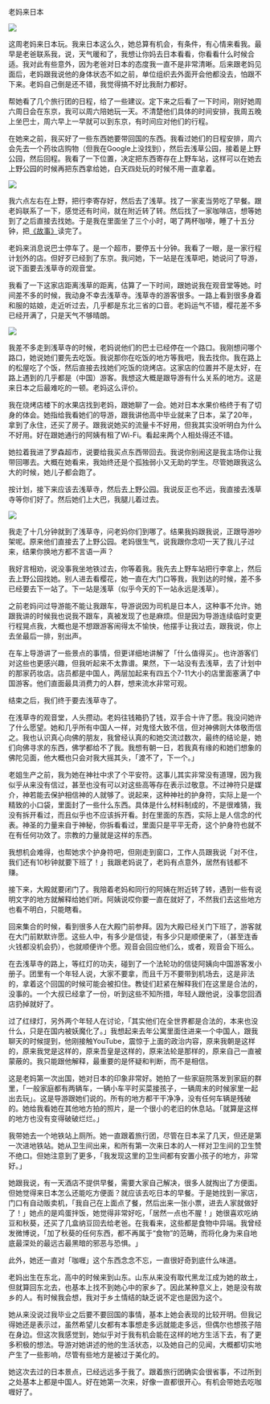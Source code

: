 老妈来日本

![](https://ws3.sinaimg.cn/large/006tNc79gy1g1t6dwq5w6j30u01917wh.jpg)

这周老妈来日本玩。我来日本这么久，她总算有机会，有条件，有心情来看我。最早是老爸联系我，说，天气暖和了，我想让你妈去日本看看，你看看什么时候合适。我对此有些意外，因为老爸对日本的态度我一直不是非常清晰。后来跟老妈见面后，老妈跟我说他的身体状态不如之前，单位组织去外面开会他都没去，怕跟不下来。老妈自己倒是还不错，我觉得搞不好比我耐力都好。

帮她看了几个旅行团的日程，给了一些建议。定下来之后看了一下时间，刚好她周六周日会在东京，我可以周六陪她玩一天。不清楚他们具体的时间安排，我周五晚上坐巴士，周六早上一早就可以到东京，有时间应对他们的行程。

在她来之前，我买好了一些东西她要带回国的东西。我看过她们的日程安排，周六会先去一个药妆店购物（但我在Google上没找到），然后去浅草公园，接着是上野公园，然后回程。我看了一下位置，决定把东西寄存在上野车站，这样可以在她去上野公园的时候再把东西拿给她，白天四处玩的时候不用一直拿着。

![](https://ws2.sinaimg.cn/large/006tNc79gy1g1t6e9h3bzj30u00u04qp.jpg)

我六点左右在上野，把行李寄存好，然后去了浅草。找了一家麦当劳吃了早餐。跟老妈联系了一下，感觉还有时间，就在附近转了转。然后找了一家咖啡店，想等她到了之后直接去找她。于是我在里面坐了三个小时，喝了两杯咖啡，睡了十五分钟，把[《故事》](https://book.douban.com/subject/25976544/)读完了。

老妈来消息说巴士停车了。是一个超市，要停五十分钟。我看了一眼，是一家行程计划外的店。但好歹已经到了东京。我问她，下一站是在浅草吧，她说问了导游，说下面要去浅草寺的观音堂。

我看了一下这家店距离浅草的距离，估算了一下时间，跟她说我在观音堂等她。时间差不多的时候，我动身不幸去浅草寺。浅草寺的游客很多。一路上看到很多身着和服的姑娘，走近听过去，几乎都是东北三省的口音。老妈运气不错，樱花差不多已经开满了，只是天气不够晴朗。

![](https://ws2.sinaimg.cn/large/006tNc79gy1g1t6e648pbj30u011tb29.jpg)

我差不多走到浅草寺的时候，老妈说他们的巴士已经停在一个路口。我刚想问哪个路口，她说她们要先去吃饭。我说那你在吃饭的地方等我吧，我去找你。我在路上的松屋吃了个饭，然后直接去找她们吃饭的烧烤店。这家店的位置并不是太好，在路上遇到的几乎都是（中国）游客。我想这大概是跟导游有什么关系的地方。这是来日本之后最难吃的一顿。老妈这么评价。

我在烧烤店楼下的水果店找到老妈，跟她聊了一会。她对日本水果价格终于有了切身的体会。她指给我看她们的导游，跟我讲他高中毕业就来了日本，呆了20年，拿到了永住，还买了房子。跟我说她买的流量卡不好用，但我其实没听明白为什么不好用。好在跟她通行的阿姨有租了Wi-Fi。看起来两个人相处得还不错。

她拉着我进了罗森超市，说要给我买点东西带回去。我说你别闹这是我主场你让我带回哪去。大概在她看来，我始终还是个孤独弱小又无助的学生。尽管她跟我这么大的时候，她儿子都会跑了。

按计划，接下来应该去浅草寺，然后去上野公园。我说反正也不远，我直接去浅草寺等你们好了。然后她们上大巴，我腿儿着过去。

![](https://ws3.sinaimg.cn/large/006tNc79gy1g1t6e1pvuqj30u00u07wj.jpg)

我走了十几分钟就到了浅草寺，问老妈你们到哪了。结果我妈跟我说，正跟导游吵架呢。原来他们直接去了上野公园。老妈很生气，说我跟你念叨一天了我儿子过来，结果你换地方都不言语一声？

我好言相劝，说没事我坐地铁过去，你等着我。我先去上野车站把行李拿上，然后去上野公园找她。别人进去看樱花，她一直在大门口等我，我到达的时候，差不多已经要去下一站了。下一站是浅草（似乎今天的下一站永远是浅草）。

之前老妈问过导游能不能让我跟车，导游说因为司机是日本人，这种事不允许。她跟我讲的时候我也说我不跟车，真被发现了也是麻烦。但是因为导游连续临时变更行程晃点我，大概也是不想跟游客闹得太不愉快，他摆手让我过去，跟我说，你上去坐最后一排，别出声。

在车上导游讲了一些景点的事情，但更详细地讲解了「什么值得买」。也许游客们对这些也更感兴趣，但我听起来不太靠谱。果然，下一站没有去浅草，去了计划中的那家药妆店。店员都是中国人，两层加起来有四五个7-11大小的店里面塞满了中国游客。他们直面最具消费力的人群，想来流水非常可观。

结束之后，我们终于要去浅草寺了。

在浅草寺的观音堂，人头攒动。老妈往钱箱扔了钱，双手合十许了愿。我没问她许了什么愿望。她和几乎所有中国人一样，对鬼怪大致不信，但对神佛则大体敬而信之。我也认识真心向佛的朋友，我曾经认真的和她交流过数次，最终的结论是，她们向佛寻求的东西，佛学都给不了我。我想有朝一日，若我真有缘的和她们想象的佛陀见面，他大概也只会对我大摇其头，「渡不了，下一个。」

老姐生产之前，我为她在神社中求了个平安符。这事儿其实非常没有道理，因为我似乎从来没有信过，甚至也没有可以对这些高等存在表示过敬意。不过神符只是媒介，神若能去保护相信神的人就够了。说起来，这种神社的护身符，实际上是一个精致的小口袋，里面封了一些什么东西。具体是什么材料制成的，不是很难猜，我没有拆开看过，而且似乎也不应该拆开看。封在里面的东西，实际上是人信念的代表。神圣的力量来自于神秘，你拆看看过，里面只是平平无奇，这个护身符也就不在有任何功效了。宗教的力量就是这样的东西。

我想机会难得，也帮她求个护身符吧，但刚走到窗口，工作人员跟我说「对不住，我们还有10秒钟就要下班了！」我跟老妈说了，老妈有点意外，居然有钱都不赚。

接下来，大殿就要闭门了。我陪着老妈和同行的阿姨在附近转了转，遇到一些有说明文字的地方就解释给她们听。阿姨说哎你要一直在就好了，不然我们去这些地方也看不明白，只能瞎看。

回来集合的时候，看到很多人在大殿门前参拜。因为大殿已经关门下班了，游客就在大门前默默许愿。这些人中，有多少是信徒，有多少只是顺便来了，（甚至连香火钱都没机会扔），也就顺便许个愿。观音会回应他们么，或者，观音会下班么。

在去浅草寺的路上，等红灯的功夫，碰到了一个法轮功的信徒阿姨向中国游客发小册子。团里有一个年轻人说，大家不要拿，而且千万不要带到机场去，这是非法的，拿着这个回国的时候可能会被扣住。教徒们赶紧在解释我们在这里是合法的，没事的。一个大叔已经拿了一份，听到这些不知所措，年轻人跟他说，没事您回酒店扔掉就好了。

过了红绿灯，另外两个年轻人在讨论，「其实他们在全世界都是合法的，本来也没什么，只是在国内被妖魔化了。」我想起来去年公寓里面住进来一个中国人，跟我聊天的时候提到，他刚接触YouTube，震惊于上面的政治内容，原来我朝是这样的，原来我党是这样的，原来吾皇是这样的，原来法轮是那样的，原来自己一直被蒙蔽的。我只能跟他解释，最重要的是怀疑和判断，而不是相信。

这是老妈第一次出国，她对日本的印象非常好。她拍了一些家庭院落发到家庭的群里，「一般家庭都有两辆车，一辆小车平时买菜接孩子，一辆周末的时候家里一起出去玩」。这是导游跟她们说的。所有的地方都干干净净，没有任何车辆是残破的。她给我看她在其他地方拍的照片，是一个很小的老旧的休息站。「就算是这样的地方也没有变得破破烂烂。」

我带她去一个地铁站上厕所。她一直跟着旅行团，尽管在日本呆了几天，但还是第一次进地铁站。她从卫生间出来，和所有第一次来日本的人一样对卫生间的卫生赞不绝口。但她注意到了更多，「我发现这里的卫生间都有安置小孩子的地方，非常好。」

她跟我说，有一天酒店不提供早餐，需要大家自己解决，很多人就掏出了方便面。但她觉得来日本怎么还能吃方便面？就应该去吃日本的早餐。于是她找到一家店，门口有自动贩卖机，「我自己在上面点了餐，然后出来一张小票，进去人家就做好了！」她点的是鸡蛋拌饭，她觉得非常好吃，「居然一点也不腥！」她很喜欢吃纳豆和秋葵，还买了几盒纳豆回去给老爸。在我看来，这些都是食物中异端。我曾经发微博说，「加了秋葵的任何东西，都不再属于“食物”的范畴，而将化身为来自地底最深处的最远古最黑暗的邪恶与恐惧。 ​」

此外，她还一直对「咖喱」这个东西念念不忘，一直很好奇到底什么味道。

老妈出生在东北，高中的时候来到山东。山东从来没有取代黑龙江成为她的故土，但就算回东北去，也基本上找不到她心中的家乡了。因此某种意义上，她是没有故乡的人。有时候我会想，我对于乡土情结的缺乏说不定也是因为这个。

她从来没说过我毕业之后要不要回国的事情，基本上她会表现的比较开明。但我记得她还是表示过，虽然希望儿女都有本事想走多远就能走多远，但偶尔也想孩子陪在身边。但这次我感觉到，她似乎对于我有机会能在这样的地方生活下去，有了更多积极的想法。导游对她讲述的他的生活状态，以及她自己的见闻，大概都切实地产生了一些影响，尽管有些地方是被过于美化的。

她这次去过的日本景点，已经远远多于我了。跟着旅行团确实会很省事，不过所到之处基本上都是中国人。好在她第一次来，好像一直都很开心。有机会带她去吃咖喱好了。
